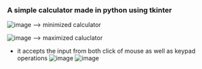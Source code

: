 ### A simple calculator made in python using tkinter
![image](https://github.com/user-attachments/assets/4dc8ab2a-071b-4512-9dbe-43a52a14bd2d)  --> minimized calculator

![image](https://github.com/user-attachments/assets/7ee44966-49c2-4ca3-bd45-519a37cab127) --> maximized caluclator

- it accepts the input from both click of mouse as well as keypad operations
![image](https://github.com/user-attachments/assets/27d57616-0d6e-46d2-95ab-1c0d0e0d6b29)
![image](https://github.com/user-attachments/assets/e0dca689-bc56-489a-afdc-d3944e824530)
